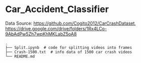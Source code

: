 # Car_Accident_Classifier
Data Source: https://github.com/Cogito2012/CarCrashDataset, https://drive.google.com/drive/folders/1Rx4LCo-9AbAdPw5Zh7wpKhMKLabZ5oA8

```
.
├── Split.ipynb  # code for splitting videos into frames
├── Crash-1500.txt  # info data of 1500 car crash videos
└── README.md
```